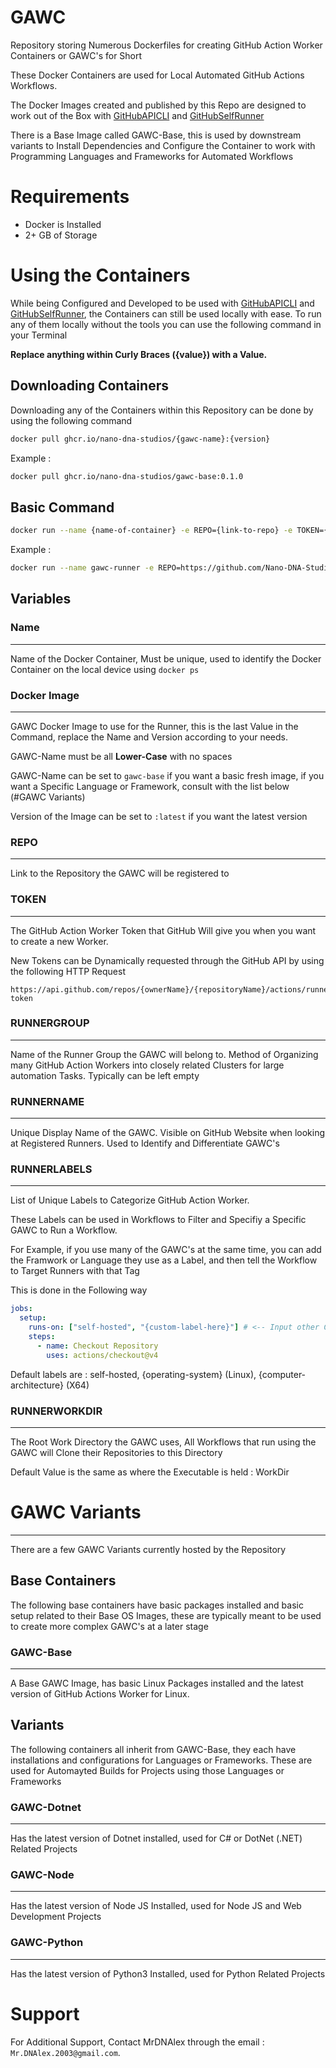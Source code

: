 # GAWC
Repository storing Numerous Dockerfiles for creating GitHub Action Worker Containers or GAWC's for Short

These Docker Containers are used for Local Automated GitHub Actions Workflows.

The Docker Images created and published by this Repo are designed to work out of the Box with [GitHubAPICLI](https://github.com/Nano-DNA-Studios/GitHubAPICLI) and [GitHubSelfRunner](https://github.com/Nano-DNA-Studios/GitHubSelfRunner)

There is a Base Image called GAWC-Base, this is used by downstream variants to Install Dependencies and Configure the Container to work with Programming Languages and Frameworks for Automated Workflows

# Requirements
- Docker is Installed
- 2+ GB of Storage

# Using the Containers
While being Configured and Developed to be used with [GitHubAPICLI](https://github.com/Nano-DNA-Studios/GitHubAPICLI) and [GitHubSelfRunner](https://github.com/Nano-DNA-Studios/GitHubSelfRunner), the Containers can still be used locally with ease. To run any of them locally without the tools you can use the following command in your Terminal

**Replace anything within Curly Braces ({value}) with a Value.**

## Downloading Containers
Downloading any of the Containers within this Repository can be done by using the following command

```bash
docker pull ghcr.io/nano-dna-studios/{gawc-name}:{version}
```

Example :

```bash
docker pull ghcr.io/nano-dna-studios/gawc-base:0.1.0
```

## Basic Command

```bash
docker run --name {name-of-container} -e REPO={link-to-repo} -e TOKEN={github-action-worker-token} -e RUNNERGROUP={group} -e RUNNERNAME={name} -e RUNNERLABELS={runner-labels} -e RUNNERWORKDIR={workdir} ghcr.io/nano-dna-studios/{gawc-name}:{version}
```

Example : 

```bash
docker run --name gawc-runner -e REPO=https://github.com/Nano-DNA-Studios/GAWC -e TOKEN={token-given-by-github} -e RUNNERGROUP="" -e RUNNERNAME=GAWC_TEST -e RUNNERLABELS="" -e RUNNERWORKDIR=WorkDir ghcr.io/nano-dna-studios/gawc-base:0.1.0
```

## Variables

### Name
---
Name of the Docker Container, Must be unique, used to identify the Docker Container on the local device using ``docker ps``

### Docker Image
---
GAWC Docker Image to use for the Runner, this is the last Value in the Command, replace the Name and Version according to your needs.

GAWC-Name must be all **Lower-Case** with no spaces

GAWC-Name can be set to ``gawc-base`` if you want a basic fresh image, if you want a Specific Language or Framework, consult with the list below (#GAWC Variants)

Version of the Image can be set to ``:latest`` if you want the latest version

### REPO
---
Link to the Repository the GAWC will be registered to

### TOKEN
---
The GitHub Action Worker Token that GitHub Will give you when you want to create a new Worker.

New Tokens can be Dynamically requested through the GitHub API by using the following HTTP Request

```
https://api.github.com/repos/{ownerName}/{repositoryName}/actions/runners/registration-token
```

### RUNNERGROUP
---
Name of the Runner Group the GAWC will belong to. Method of Organizing many GitHub Action Workers into closely related Clusters for large automation Tasks. Typically can be left empty

### RUNNERNAME
---
Unique Display Name of the GAWC. Visible on GitHub Website when looking at Registered Runners. Used to Identify and Differentiate GAWC's

### RUNNERLABELS
---
List of Unique Labels to Categorize GitHub Action Worker. 

These Labels can be used in Workflows to Filter and Specifiy a Specific GAWC to Run a Workflow. 

For Example, if you use many of the GAWC's at the same time, you can add the Framwork or Language they use as a Label, and then tell the Workflow to Target Runners with that Tag

This is done in the Following way

```yaml
jobs:
  setup:
    runs-on: ["self-hosted", "{custom-label-here}"] # <-- Input other Custom Labels Here for Targetting
    steps:
      - name: Checkout Repository
        uses: actions/checkout@v4
```

Default labels are : self-hosted, {operating-system} (Linux), {computer-architecture} (X64)

### RUNNERWORKDIR
---
The Root Work Directory the GAWC uses, All Workflows that run using the GAWC will Clone their Repositories to this Directory

Default Value is the same as where the Executable is held : WorkDir

# GAWC Variants
---
There are a few GAWC Variants currently hosted by the Repository

## Base Containers
The following base containers have basic packages installed and basic setup related to their Base OS Images, these are typically meant to be used to create more complex GAWC's at a later stage

### GAWC-Base
---
A Base GAWC Image, has basic Linux Packages installed and the latest version of GitHub Actions Worker for Linux.

## Variants
The following containers all inherit from GAWC-Base, they each have installations and configurations for Languages or Frameworks. These are used for Automayted Builds for Projects using those Languages or Frameworks

### GAWC-Dotnet
---
Has the latest version of Dotnet installed, used for C# or DotNet (.NET) Related Projects

### GAWC-Node
---
Has the latest version of Node JS Installed, used for Node JS and Web Development Projects

### GAWC-Python
---
Has the latest version of Python3 Installed, used for Python Related Projects

# Support
For Additional Support, Contact MrDNAlex through the email : ``Mr.DNAlex.2003@gmail.com``.